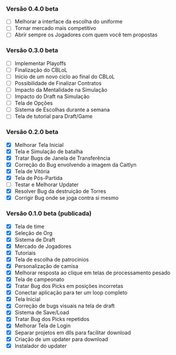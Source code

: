 ### Versão 0.4.0 beta

- [ ] Melhorar a interface da escolha do uniforme
- [ ] Tornar mercado mais competitivo
- [ ] Abrir sempre os Jogadores com quem você tem propostas

### Versão 0.3.0 beta

- [ ] Implementar Playoffs
- [ ] Finalização do CBLoL
- [ ] Inicio de um novo ciclo ao final do CBLoL
- [ ] Possibilidade de Finalizar Contratos
- [ ] Impacto da Mentalidade na Simulação
- [ ] Impacto do Draft na Simulação
- [ ] Tela de Opções
- [ ] Sistema de Escolhas durante a semana
- [ ] Tela de tutorial para Draft/Game

### Versão 0.2.0 beta

- [x] Melhorar Tela Inicial
- [x] Tela e Simulação de batalha
- [x] Tratar Bugs de Janela de Transferência
- [x] Correção do Bug envolvendo a imagem da Caitlyn
- [x] Tela de Vitória
- [x] Tela de Pós-Partida
- [ ] Testar e Melhorar Updater
- [x] Resolver Bug da destruição de Torres
- [x] Corrigir Bug onde se joga contra si mesmo

### Versão 0.1.0 beta (publicada)

- [x] Tela de time
- [x] Seleção de Org
- [x] Sistema de Draft
- [x] Mercado de Jogadores
- [x] Tutoriais
- [x] Tela de escolha de patrocinios
- [x] Personalização de camisa 
- [x] Melhorar resposta ao clique em telas de processamento pesado
- [x] Tela de campeonato
- [x] Tratar Bug dos Picks em posições incorretas
- [x] Conectar aplicação para ter um loop completo
- [x] Tela Inicial
- [x] Correção de bugs visuais na tela de draft
- [x] Sistema de Save/Load
- [x] Tratar Bug dos Picks repetidos
- [x] Melhorar Tela de Login
- [x] Separar projetos em dlls para facilitar download
- [x] Criação de um updater para download
- [x] Instalador do updater